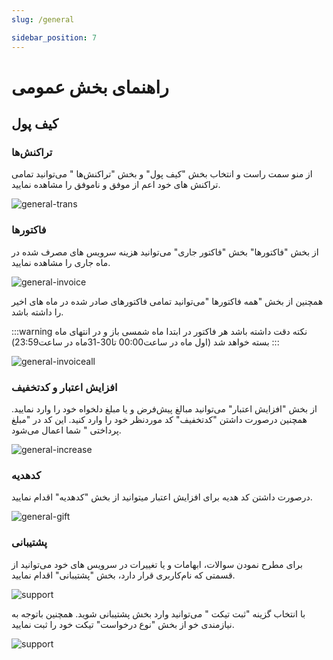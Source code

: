 ```yaml
---
slug: /general

sidebar_position: 7
---
```


# راهنمای بخش عمومی 

## کیف پول
### تراکنش‌ها

از منو سمت راست و انتخاب بخش "کیف پول" و بخش "تراکنش‌ها " می‌توانید تمامی تراکنش های خود اعم از موفق و ناموفق را مشاهده نمایید.

![general-trans](/img/general/general-trans.png)

### فاکتورها
از بخش "فاکتورها" بخش "فاکتور جاری" می‌توانید هزینه سرویس های مصرف شده در ماه جاری را مشاهده نمایید.

![general-invoice](/img/general/general-invoice.png)

همچنین از بخش "همه فاکتورها "می‌توانید تمامی فاکتورهای صادر شده در ماه های اخیر را داشته باشد.


:::warning نکته
دقت داشته باشد هر فاکتور در ابتدا ماه شمسی باز و در انتهای ماه بسته خواهد شد
(اول ماه در ساعت00:00 تا30-31ماه در ساعت23:59)
:::

![general-invoiceall](/img/general/general-invoiceall.png)

### افزایش اعتبار و کدتخفیف

از بخش "افزایش اعتبار" می‌توانید مبالغ پیش‌فرض و یا مبلغ دلخواه خود را وارد نمایید.
همچنین درصورت داشتن "کدتخفیف" کد موردنظر خود را وارد کنید. 
این کد در "مبلغ پرداختی " شما اعمال می‌شود.

![general-increase](/img/general/general-increase.png)

### کد‌هدیه
درصورت داشتن کد هدیه برای افزایش اعتبار میتوانید از بخش "کد‌هدیه" اقدام نمایید.

![general-gift](/img/general/general-gift.png)

### پشتیبانی
 برای مطرح نمودن سوالات، ابهامات و یا تغییرات در سرویس های خود می‌توانید از قسمتی که نام‌کاربری قرار دارد، بخش "پشتیبانی" اقدام نمایید.

 ![support](/img/general/support.png)

  با انتخاب گزینه "ثبت تیکت " می‌توانید وارد بخش پشتیبانی شوید.
  همچنین باتوجه به نیازمندی خو از بخش "نوع درخواست" تیکت خود را ثبت نمایید.

   ![support](/img/general/support1.png)
   